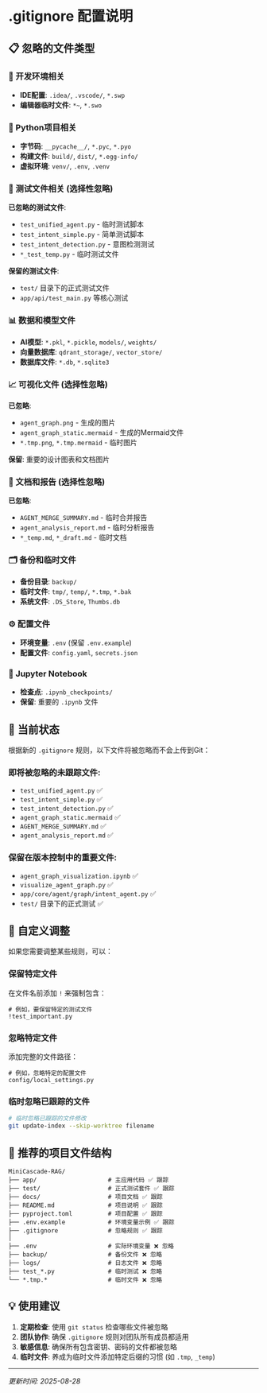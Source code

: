 # .gitignore 配置说明

## 📋 忽略的文件类型

### 🔧 开发环境相关
- **IDE配置**: `.idea/`, `.vscode/`, `*.swp`
- **编辑器临时文件**: `*~`, `*.swo`

### 🐍 Python项目相关
- **字节码**: `__pycache__/`, `*.pyc`, `*.pyo`
- **构建文件**: `build/`, `dist/`, `*.egg-info/`
- **虚拟环境**: `venv/`, `.env`, `.venv`

### 🧪 测试文件相关 (选择性忽略)
**已忽略的测试文件**:
- `test_unified_agent.py` - 临时测试脚本
- `test_intent_simple.py` - 简单测试脚本  
- `test_intent_detection.py` - 意图检测测试
- `*_test_temp.py` - 临时测试文件

**保留的测试文件**:
- `test/` 目录下的正式测试文件
- `app/api/test_main.py` 等核心测试

### 📊 数据和模型文件
- **AI模型**: `*.pkl`, `*.pickle`, `models/`, `weights/`
- **向量数据库**: `qdrant_storage/`, `vector_store/`
- **数据库文件**: `*.db`, `*.sqlite3`

### 📈 可视化文件 (选择性忽略)
**已忽略**:
- `agent_graph.png` - 生成的图片
- `agent_graph_static.mermaid` - 生成的Mermaid文件
- `*.tmp.png`, `*.tmp.mermaid` - 临时图片

**保留**: 重要的设计图表和文档图片

### 📝 文档和报告 (选择性忽略)
**已忽略**:
- `AGENT_MERGE_SUMMARY.md` - 临时合并报告
- `agent_analysis_report.md` - 临时分析报告
- `*_temp.md`, `*_draft.md` - 临时文档

### 🗂️ 备份和临时文件
- **备份目录**: `backup/`
- **临时文件**: `tmp/`, `temp/`, `*.tmp`, `*.bak`
- **系统文件**: `.DS_Store`, `Thumbs.db`

### ⚙️ 配置文件
- **环境变量**: `.env` (保留 `.env.example`)
- **配置文件**: `config.yaml`, `secrets.json`

### 📔 Jupyter Notebook
- **检查点**: `.ipynb_checkpoints/`
- **保留**: 重要的 `.ipynb` 文件

## 🎯 当前状态

根据新的 `.gitignore` 规则，以下文件将被忽略而不会上传到Git：

### 即将被忽略的未跟踪文件:
- `test_unified_agent.py` ✅
- `test_intent_simple.py` ✅  
- `test_intent_detection.py` ✅
- `agent_graph_static.mermaid` ✅
- `AGENT_MERGE_SUMMARY.md` ✅
- `agent_analysis_report.md` ✅

### 保留在版本控制中的重要文件:
- `agent_graph_visualization.ipynb` ✅
- `visualize_agent_graph.py` ✅
- `app/core/agent/graph/intent_agent.py` ✅
- `test/` 目录下的正式测试 ✅

## 🔧 自定义调整

如果您需要调整某些规则，可以：

### 保留特定文件
在文件名前添加 `!` 来强制包含：
```gitignore
# 例如，要保留特定的测试文件
!test_important.py
```

### 忽略特定文件
添加完整的文件路径：
```gitignore
# 例如，忽略特定的配置文件
config/local_settings.py
```

### 临时忽略已跟踪的文件
```bash
# 临时忽略已跟踪的文件修改
git update-index --skip-worktree filename
```

## 📁 推荐的项目文件结构

```
MiniCascade-RAG/
├── app/                    # 主应用代码 ✅ 跟踪
├── test/                   # 正式测试套件 ✅ 跟踪  
├── docs/                   # 项目文档 ✅ 跟踪
├── README.md               # 项目说明 ✅ 跟踪
├── pyproject.toml          # 项目配置 ✅ 跟踪
├── .env.example            # 环境变量示例 ✅ 跟踪
├── .gitignore              # 忽略规则 ✅ 跟踪
│
├── .env                    # 实际环境变量 ❌ 忽略
├── backup/                 # 备份文件 ❌ 忽略
├── logs/                   # 日志文件 ❌ 忽略
├── test_*.py               # 临时测试 ❌ 忽略
└── *.tmp.*                 # 临时文件 ❌ 忽略
```

## 💡 使用建议

1. **定期检查**: 使用 `git status` 检查哪些文件被忽略
2. **团队协作**: 确保 `.gitignore` 规则对团队所有成员都适用
3. **敏感信息**: 确保所有包含密钥、密码的文件都被忽略
4. **临时文件**: 养成为临时文件添加特定后缀的习惯 (如 `.tmp`, `_temp`)

---
*更新时间: 2025-08-28*
